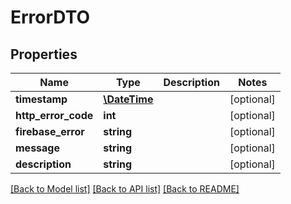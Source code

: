 # ErrorDTO

## Properties
Name | Type | Description | Notes
------------ | ------------- | ------------- | -------------
**timestamp** | [**\DateTime**](\DateTime.md) |  | [optional] 
**http_error_code** | **int** |  | [optional] 
**firebase_error** | **string** |  | [optional] 
**message** | **string** |  | [optional] 
**description** | **string** |  | [optional] 

[[Back to Model list]](../../README.md#documentation-for-models) [[Back to API list]](../../README.md#documentation-for-api-endpoints) [[Back to README]](../../README.md)


